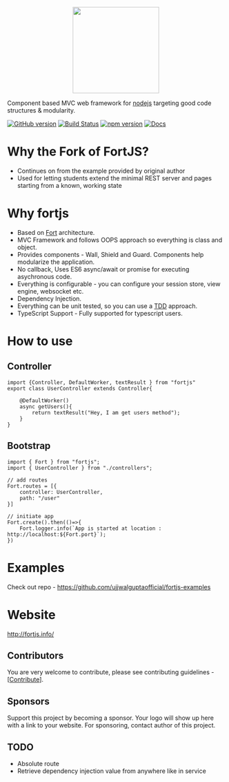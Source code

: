 <p align="center">
 <img width="200px" src="logos/width_400.png"/>
</p>

Component based MVC web framework for [nodejs](https://nodejs.org/en/) targeting good code structures & modularity.

[![GitHub version](https://badge.fury.io/gh/ujjwalguptaofficial%2Ffortjs.svg)](https://badge.fury.io/gh/ujjwalguptaofficial%2Ffortjs)
[![Build Status](https://travis-ci.org/ujjwalguptaofficial/fortjs.svg?branch=master)](https://travis-ci.org/ujjwalguptaofficial/fortjs)
[![npm version](https://badge.fury.io/js/fortjs.svg)](https://badge.fury.io/js/fortjs)
[![Docs](https://img.shields.io/badge/docs-available-brightgreen.svg)](http://fortjs.info/)

# Why the Fork of FortJS?
* Continues on from the example provided by original author
* Used for letting students extend the minimal REST server and pages starting from a known, working state

# Why fortjs

* Based on [Fort](https://github.com/ujjwalguptaofficial/fort) architecture.
* MVC Framework and follows OOPS approach so everything is class and object.
* Provides components - Wall, Shield and Guard. Components help modularize the application.
* No callback, Uses ES6 async/await or promise for executing asychronous code.
* Everything is configurable - you can configure your session store, view engine, websocket etc.
* Dependency Injection.
* Everything can be unit tested, so you can use a [TDD](https://guide.freecodecamp.org/agile/test-driven-development/) approach.
* TypeScript Support - Fully supported for typescript users.

# How to use

## Controller

```
import {Controller, DefaultWorker, textResult } from "fortjs" 
export class UserController extends Controller{

    @DefaultWorker()
    async getUsers(){
        return textResult("Hey, I am get users method");
    }
}
```

## Bootstrap

```
import { Fort } from "fortjs";
import { UserController } from "./controllers";

// add routes
Fort.routes = [{
    controller: UserController,
    path: "/user"
}]

// initiate app
Fort.create().then(()=>{
    Fort.logger.info(`App is started at location : http://localhost:${Fort.port}`);
})
```

# Examples

Check out repo - https://github.com/ujjwalguptaofficial/fortjs-examples

# Website

http://fortjs.info/

## Contributors

You are very welcome to contribute, please see contributing guidelines - [[Contribute](CONTRIBUTING.MD)].

## Sponsors

Support this project by becoming a sponsor. Your logo will show up here with a link to your website. For sponsoring, contact author of this project.


## TODO

* Absolute route
* Retrieve dependency injection value from anywhere like in service

